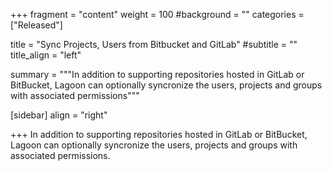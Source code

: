 +++
fragment = "content"
weight = 100
#background = ""
categories = ["Released"]

title = "Sync Projects, Users from Bitbucket and GitLab"
#subtitle = ""
title_align = "left"

summary = """In addition to supporting repositories hosted in GitLab or BitBucket, Lagoon can optionally syncronize the users, projects and groups with associated permissions"""

[sidebar]
  align = "right"

+++
In addition to supporting repositories hosted in GitLab or BitBucket, Lagoon can optionally syncronize the users, projects and groups with associated permissions.
